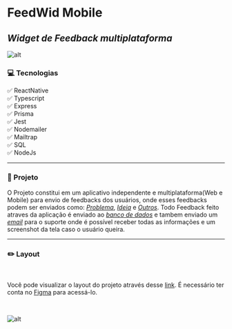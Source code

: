 # FeedWid Mobile

## _Widget de Feedback multiplataforma_

![alt](/mobile/src/assets/feedwidgif.gif)

### 💻 Tecnologias

:white_check_mark: ReactNative</br>
:white_check_mark: Typescript</br>
:white_check_mark: Express</br>
:white_check_mark: Prisma</br>
:white_check_mark: Jest</br>
:white_check_mark: Nodemailer</br>
:white_check_mark: Mailtrap</br>
:white_check_mark: SQL</br>
:white_check_mark: NodeJs

---

### 🚀 Projeto

O Projeto constitui em um aplicativo independente e multiplataforma(Web e Mobile) para envio de feedbacks dos usuários, onde esses feedbacks podem ser enviados como: <u>_Problema_</u>, <u>_Ideia_</u> e <u>_Outros_</u>.
Todo Feedback feito atraves da aplicação é enviado ao <u>_banco de dados_</u> e tambem enviado um <u>_email_</u> para o suporte onde é possível receber todas as informações e um screenshot da tela caso o usuário queira.

---

### ✏️ Layout

</br>

Você pode visualizar o layout do projeto através desse [link](<https://www.figma.com/file/Z4IR89tXNJRsGFnPUflQWC/Feedback-Widget-(Community)-(Community)?node-id=100%3A2114>). É necessário ter conta no [Figma](https://www.figma.com) para acessá-lo.

</br>

![alt](/mobile/src/assets/Screenshot.png)

